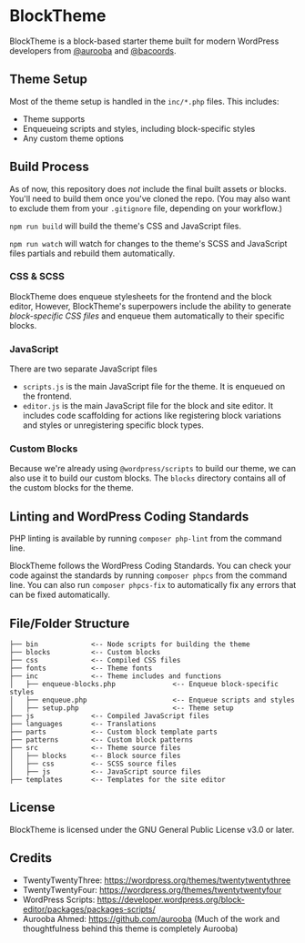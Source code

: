 # BlockTheme

BlockTheme is a block-based starter theme built for modern WordPress developers from [@aurooba](https://github.com/aurooba) and [@bacoords](https://github.com/bacoords).

## Theme Setup

Most of the theme setup is handled in the `inc/*.php` files. This includes:

- Theme supports
- Enqueueing scripts and styles, including block-specific styles
- Any custom theme options

## Build Process

As of now, this repository does _not_ include the final built assets or blocks. You'll need to build them once you've cloned the repo. (You may also want to exclude them from your `.gitignore` file, depending on your workflow.)

`npm run build` will build the theme's CSS and JavaScript files.

`npm run watch` will watch for changes to the theme's SCSS and JavaScript files partials and rebuild them automatically.

### CSS & SCSS

BlockTheme does enqueue stylesheets for the frontend and the block editor, However, BlockTheme's superpowers include the ability to generate _block-specific CSS files_ and enqueue them automatically to their specific blocks.

### JavaScript

There are two separate JavaScript files

- `scripts.js` is the main JavaScript file for the theme. It is enqueued on the frontend.
- `editor.js` is the main JavaScript file for the block and site editor. It includes code scaffolding for actions like registering block variations and styles or unregistering specific block types.

### Custom Blocks

Because we're already using `@wordpress/scripts` to build our theme, we can also use it to build our custom blocks. The `blocks` directory contains all of the custom blocks for the theme.

## Linting and WordPress Coding Standards

PHP linting is available by running `composer php-lint` from the command line.

BlockTheme follows the WordPress Coding Standards. You can check your code against the standards by running `composer phpcs` from the command line. You can also run `composer phpcs-fix` to automatically fix any errors that can be fixed automatically.


## File/Folder Structure

```
├── bin 			<-- Node scripts for building the theme
├── blocks 			<-- Custom blocks
├── css 			<-- Compiled CSS files
├── fonts			<-- Theme fonts
├── inc				<-- Theme includes and functions
│   ├── enqueue-blocks.php				<-- Enqueue block-specific styles
│   ├── enqueue.php						<-- Enqueue scripts and styles
│   ├── setup.php						<-- Theme setup
├── js				<-- Compiled JavaScript files
├── languages 		<-- Translations
├── parts 			<-- Custom block template parts
├── patterns 		<-- Custom block patterns
├── src				<-- Theme source files
│   ├── blocks 		<-- Block source files
│   ├── css 		<-- SCSS source files
│   ├── js			<-- JavaScript source files
├── templates    	<-- Templates for the site editor
```

## License

BlockTheme is licensed under the GNU General Public License v3.0 or later.

## Credits

- TwentyTwentyThree: https://wordpress.org/themes/twentytwentythree
- TwentyTwentyFour: https://wordpress.org/themes/twentytwentyfour
- WordPress Scripts: https://developer.wordpress.org/block-editor/packages/packages-scripts/
- Aurooba Ahmed: https://github.com/aurooba (Much of the work and thoughtfulness behind this theme is completely Aurooba)
